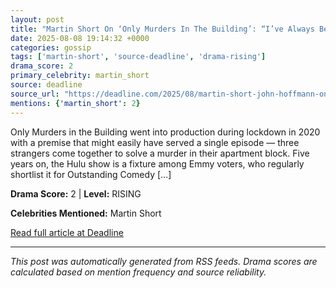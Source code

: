 ```yaml
---
layout: post
title: "Martin Short On ‘Only Murders In The Building’: “I’ve Always Been Drawn Toward Any Character That Has A Bravado That’s Clearly Masking Insecurity”""
date: 2025-08-08 19:14:32 +0000
categories: gossip
tags: ['martin-short', 'source-deadline', 'drama-rising']
drama_score: 2
primary_celebrity: martin_short
source: deadline
source_url: "https://deadline.com/2025/08/martin-short-john-hoffmann-only-murders-in-the-building-1236482323/""
mentions: {'martin_short': 2}
---
```


Only Murders in the Building went into production during lockdown in 2020 with a premise that might easily have served a single episode — three strangers come together to solve a murder in their apartment block. Five years on, the Hulu show is a fixture among Emmy voters, who regularly shortlist it for Outstanding Comedy […]

**Drama Score:** 2 | **Level:** RISING

**Celebrities Mentioned:** Martin Short

[Read full article at Deadline](https://deadline.com/2025/08/martin-short-john-hoffmann-only-murders-in-the-building-1236482323/)

---
*This post was automatically generated from RSS feeds. Drama scores are calculated based on mention frequency and source reliability.*
